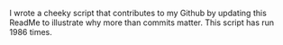 I wrote a cheeky script that contributes to my Github by updating this ReadMe to illustrate why more than commits matter. This script has run 1986 times.